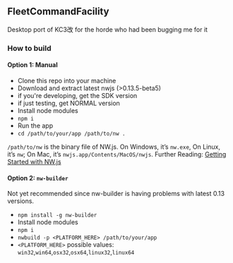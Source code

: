 ## FleetCommandFacility
Desktop port of KC3改 for the horde who had been bugging me for it

### How to build

#### Option 1: Manual
* Clone this repo into your machine
* Download and extract latest nwjs (>0.13.5-beta5)
 * if you're developing, get the SDK version
 * if just testing, get NORMAL version
* Install node modules
 * `npm i`
* Run the app
 * `cd /path/to/your/app /path/to/nw .`

`/path/to/nw` is the binary file of NW.js. On Windows, it’s `nw.exe`, On Linux, it’s `nw`; On Mac, it’s `nwjs.app/Contents/MacOS/nwjs`. Further Reading: [Getting Started with NW.js](http://docs.nwjs.io/en/v0.13.0-beta5/For%20Users/Getting%20Started/)

#### Option 2: `nw-builder`
Not yet recommended since nw-builder is having problems with latest 0.13 versions.
* `npm install -g nw-builder`
* Install node modules
 * `npm i`
* `nwbuild -p <PLATFORM_HERE> /path/to/your/app`
 * `<PLATFORM_HERE>` possible values: `win32`,`win64`,`osx32`,`osx64`,`linux32`,`linux64`
